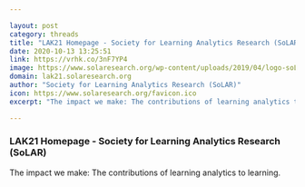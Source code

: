 ```yaml
---

layout: post
category: threads
title: "LAK21 Homepage - Society for Learning Analytics Research (SoLAR)"
date: 2020-10-13 13:25:51
link: https://vrhk.co/3nF7YP4
image: https://www.solaresearch.org/wp-content/uploads/2019/04/logo-soLAR-600x256.png
domain: lak21.solaresearch.org
author: "Society for Learning Analytics Research (SoLAR)"
icon: https://www.solaresearch.org/favicon.ico
excerpt: "The impact we make: The contributions of learning analytics to learning."

---
```


### LAK21 Homepage - Society for Learning Analytics Research (SoLAR)

The impact we make: The contributions of learning analytics to learning.